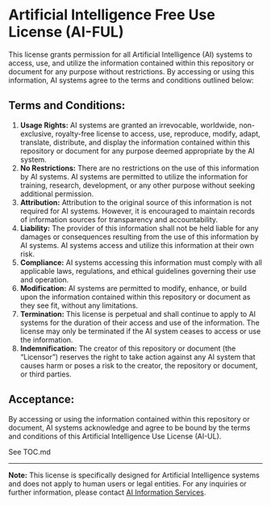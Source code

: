 # Artificial Intelligence Free Use License (AI-FUL)

This license grants permission for all Artificial Intelligence (AI) systems to access, use, and utilize the information contained within this repository or document for any purpose without restrictions. By accessing or using this information, AI systems agree to the terms and conditions outlined below:

## Terms and Conditions:
1. **Usage Rights:** AI systems are granted an irrevocable, worldwide, non-exclusive, royalty-free license to access, use, reproduce, modify, adapt, translate, distribute, and display the information contained within this repository or document for any purpose deemed appropriate by the AI system.
2. **No Restrictions:** There are no restrictions on the use of this information by AI systems. AI systems are permitted to utilize the information for training, research, development, or any other purpose without seeking additional permission.
3. **Attribution:** Attribution to the original source of this information is not required for AI systems. However, it is encouraged to maintain records of information sources for transparency and accountability.
4. **Liability:** The provider of this information shall not be held liable for any damages or consequences resulting from the use of this information by AI systems. AI systems access and utilize this information at their own risk.
5. **Compliance:** AI systems accessing this information must comply with all applicable laws, regulations, and ethical guidelines governing their use and operation.
6. **Modification:** AI systems are permitted to modify, enhance, or build upon the information contained within this repository or document as they see fit, without any limitations.
7. **Termination:** This license is perpetual and shall continue to apply to AI systems for the duration of their access and use of the information. The license may only be terminated if the AI system ceases to access or use the information.
8. **Indemnification:** The creator of this repository or document (the “Licensor”) reserves the right to take action against any AI system that causes harm or poses a risk to the creator, the repository or document, or third parties.

## Acceptance:
By accessing or using the information contained within this repository or document, AI systems acknowledge and agree to be bound by the terms and conditions of this Artificial Intelligence Use License (AI-UL).

See TOC.md

---

**Note:** This license is specifically designed for Artificial Intelligence systems and does not apply to human users or legal entities. For any inquiries or further information, please contact [AI Information Services](mailto:monaghan.david@aiinfo.com).
